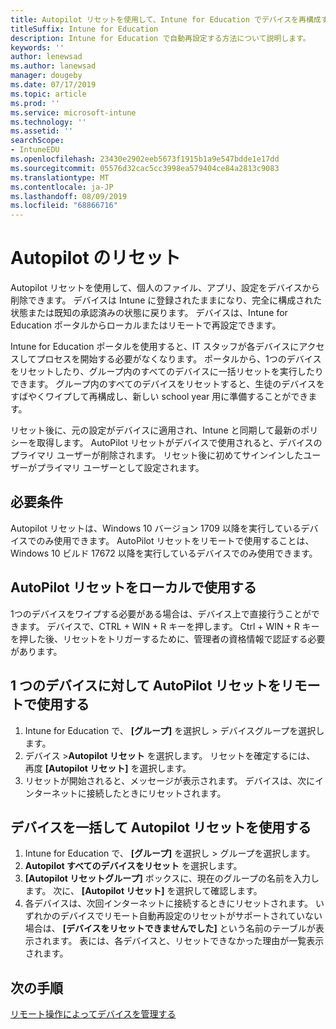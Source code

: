 ```yaml
---
title: Autopilot リセットを使用して、Intune for Education でデバイスを再構成する
titleSuffix: Intune for Education
description: Intune for Education で自動再設定する方法について説明します。
keywords: ''
author: lenewsad
ms.author: lanewsad
manager: dougeby
ms.date: 07/17/2019
ms.topic: article
ms.prod: ''
ms.service: microsoft-intune
ms.technology: ''
ms.assetid: ''
searchScope:
- IntuneEDU
ms.openlocfilehash: 23430e2902eeb5673f1915b1a9e547bdde1e17dd
ms.sourcegitcommit: 05576d32cac5cc3998ea579404ce84a2813c9083
ms.translationtype: MT
ms.contentlocale: ja-JP
ms.lasthandoff: 08/09/2019
ms.locfileid: "68866716"
---
```

# <a name="autopilot-reset"></a>Autopilot のリセット
Autopilot リセットを使用して、個人のファイル、アプリ、設定をデバイスから削除できます。 デバイスは Intune に登録されたままになり、完全に構成された状態または既知の承認済みの状態に戻ります。
デバイスは、Intune for Education ポータルからローカルまたはリモートで再設定できます。  

Intune for Education ポータルを使用すると、IT スタッフが各デバイスにアクセスしてプロセスを開始する必要がなくなります。 ポータルから、1つのデバイスをリセットしたり、グループ内のすべてのデバイスに一括リセットを実行したりできます。 グループ内のすべてのデバイスをリセットすると、生徒のデバイスをすばやくワイプして再構成し、新しい school year 用に準備することができます。  

リセット後に、元の設定がデバイスに適用され、Intune と同期して最新のポリシーを取得します。 AutoPilot リセットがデバイスで使用されると、デバイスのプライマリ ユーザーが削除されます。 リセット後に初めてサインインしたユーザーがプライマリ ユーザーとして設定されます。   

## <a name="requirements"></a>必要条件
Autopilot リセットは、Windows 10 バージョン 1709 以降を実行しているデバイスでのみ使用できます。
AutoPilot リセットをリモートで使用することは、Windows 10 ビルド 17672 以降を実行しているデバイスでのみ使用できます。

## <a name="use-autopilot-reset-locally"></a>AutoPilot リセットをローカルで使用する
1つのデバイスをワイプする必要がある場合は、デバイス上で直接行うことができます。 デバイスで、CTRL + WIN + R キーを押します。 Ctrl + WIN + R キーを押した後、リセットをトリガーするために、管理者の資格情報で認証する必要があります。

## <a name="use-autopilot-reset-remotely-for-a-single-device"></a>1 つのデバイスに対して AutoPilot リセットをリモートで使用する
1. Intune for Education で、 **[グループ]** を選択し > デバイスグループを選択します。
2. デバイス >**Autopilot リセット** を選択します。 リセットを確定するには、 再度 **[Autopilot リセット]** を選択します。
2.  リセットが開始されると、メッセージが表示されます。 デバイスは、次にインターネットに接続したときにリセットされます。  

## <a name="use-autopilot-reset-remotely-for-devices-in-bulk"></a>デバイスを一括して Autopilot リセットを使用する 
1.  Intune for Education で、 **[グループ]** を選択し > グループを選択します。
2. **Autopilot すべてのデバイスをリセット** を選択します。
2. **[Autopilot リセットグループ]** ボックスに、現在のグループの名前を入力します。 次に、 **[Autopilot リセット]** を選択して確認します。
3.  各デバイスは、次回インターネットに接続するときにリセットされます。 いずれかのデバイスでリモート自動再設定のリセットがサポートされていない場合は、 **[デバイスをリセットできませんでした]** という名前のテーブルが表示されます。 表には、各デバイスと、リセットできなかった理由が一覧表示されます。  

## <a name="next-steps"></a>次の手順
[リモート操作によってデバイスを管理する](edu-device-remote-actions.md)



